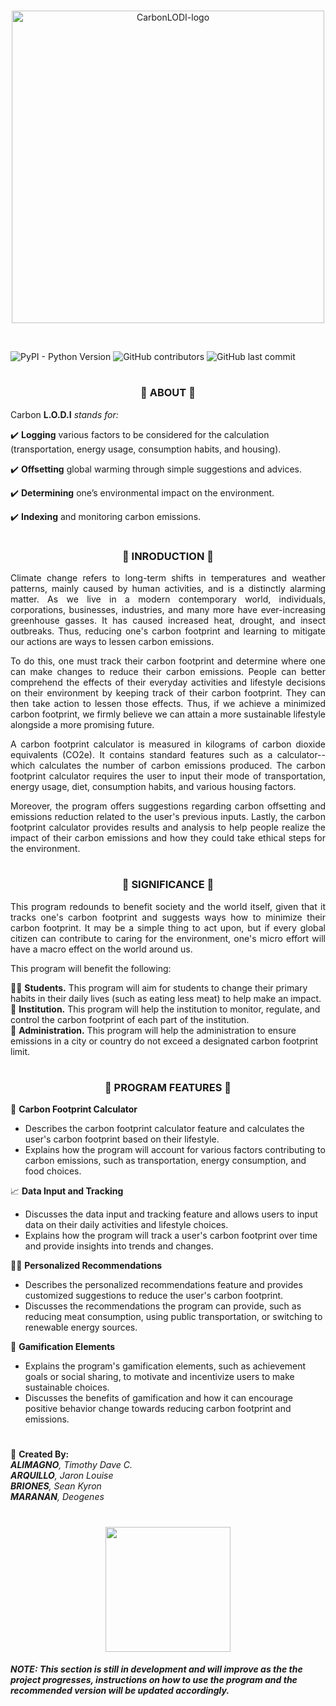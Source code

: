 <br>

<p align="center">
<picture>
  <source srcset="https://cdn.discordapp.com/attachments/1048446248274890764/1090517994469335040/darkmode.png" media="(prefers-color-scheme: dark)">
  <img src="https://cdn.discordapp.com/attachments/1048446248274890764/1090512762448392271/try.png" alt="CarbonLODI-logo" width="500px">
</picture>
<br>
</p>


<br>

![PyPI - Python Version](https://img.shields.io/pypi/pyversions/Django?color=red&logoColor=light%20red&style=for-the-badge) ![GitHub contributors](https://img.shields.io/github/contributors/JaronLouise/Carbon_LODI?color=blue&style=for-the-badge) ![GitHub last commit](https://img.shields.io/github/last-commit/JaronLouise/Carbon_LODI?style=for-the-badge)

#

<h3 align="center">📌 ABOUT 📌 </h3>

Carbon __L.O.D.I__ _stands for:_

✔️ __Logging__ various factors to be considered for the calculation (transportation, energy usage, consumption habits, and housing).

✔️ __Offsetting__ global warming through simple suggestions and advices. 

✔️ __Determining__ one’s environmental impact on the environment.

✔️ __Indexing__ and monitoring carbon emissions.

#

<h3 align = "center">📃 INRODUCTION 📃</h3>

<p align="justify">
Climate change refers to long-term shifts in temperatures and weather patterns, mainly caused by human activities, and is a distinctly alarming matter. As we live in a modern contemporary world, individuals, corporations, businesses, industries, and many more have ever-increasing greenhouse gasses. It has caused increased heat, drought, and insect outbreaks. Thus, reducing one's carbon footprint and learning to mitigate our actions are ways to lessen carbon emissions.
</p>

<p align="justify">
To do this, one must track their carbon footprint and determine where one can make changes to reduce their carbon emissions. People can better comprehend the effects of their everyday activities and lifestyle decisions on their environment by keeping track of their carbon footprint. They can then take action to lessen those effects. Thus, if we achieve a minimized carbon footprint, we firmly believe we can attain a more sustainable lifestyle alongside a more promising future.
</p>

<p align="justify">
A carbon footprint calculator is measured in kilograms of carbon dioxide equivalents (CO2e). It contains standard features such as a calculator--which calculates the number of carbon emissions produced. The carbon footprint calculator requires the user to input their mode of transportation, energy usage, diet, consumption habits, and various housing factors.
</p>


<p align="justify">
Moreover, the program offers suggestions regarding carbon offsetting and emissions reduction related to the user's previous inputs. Lastly, the carbon footprint calculator provides results and analysis to help people realize the impact of their carbon emissions and how they could take ethical steps for the environment.
</p>

#
<h3 align="center">🎯 SIGNIFICANCE 🎯 </h3>

<p align="justify">
This program redounds to benefit society and the world itself, given that it tracks one's carbon footprint and suggests ways how to minimize their carbon footprint. It may be a simple thing to act upon, but if every global citizen can contribute to caring for the environment, one's micro effort will have a macro effect on the world around us.  

This program will benefit the following: 

🧑‍🎓 __Students.__ This program will aim for students to change their primary habits in their daily lives (such as eating less meat) to help make an impact.  
🏫 __Institution.__ This program will help the institution to monitor, regulate, and control the carbon footprint of each part of the institution.  
🏢 __Administration.__ This program will help the administration to ensure emissions in a city or country do not exceed a designated carbon footprint limit.  

</p>

#

<h3 align="center">🚀 PROGRAM FEATURES 🚀</h3>

🧮 __Carbon Footprint Calculator__

* Describes the carbon footprint calculator feature and calculates the user's carbon footprint based on their lifestyle.  
* Explains how the program will account for various factors contributing to carbon emissions, such as transportation, energy consumption, and food choices.

📈 __Data Input and Tracking__

* Discusses the data input and tracking feature and allows users to input data on their daily activities and lifestyle choices.  
* Explains how the program will track a user's carbon footprint over time and provide insights into trends and changes.

👨‍🏫 __Personalized Recommendations__

* Describes the personalized recommendations feature and provides customized suggestions to reduce the user's carbon footprint.  
* Discusses the recommendations the program can provide, such as reducing meat consumption, using public transportation, or switching to renewable energy sources.

🎲 __Gamification Elements__

* Explains the program's gamification elements, such as achievement goals or social sharing, to motivate and incentivize users to make sustainable choices.  
* Discusses the benefits of gamification and how it can encourage positive behavior change towards reducing carbon footprint and emissions.
 
#

📝 __Created By:__  
___ALIMAGNO__, Timothy Dave C.   
__ARQUILLO__, Jaron Louise   
__BRIONES__, Sean Kyron   
__MARANAN__, Deogenes_
#


<p align="center">
  <img src="https://media.discordapp.net/attachments/1080008638476861512/1090889491100749865/car.gif?width=385&height=385" width="200px">
</p>


##### NOTE: This section is still in development and will improve as the the project progresses, instructions on how to use the program and the recommended version will be updated accordingly. 
#
